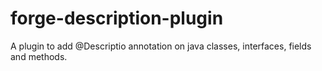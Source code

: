 forge-description-plugin
========================

A plugin to add @Descriptio annotation on java classes, interfaces, fields and methods.
